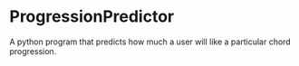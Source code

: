 # ProgressionPredictor
A python program that predicts how much a user will like a particular chord progression.
